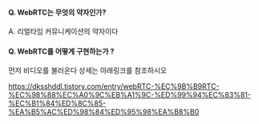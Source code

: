#### Q. WebRTC는 무엇의 약자인가?

A. 리얼타임 커뮤니케이션의 약자이다

#### Q. WebRTC를 어떻게 구현하는가 ?

먼저 비디오를 불러온다
상세는 아래링크를 참조하시오

https://dksshddl.tistory.com/entry/webRTC-%EC%9B%B9RTC-%EC%98%88%EC%A0%9C%EB%A1%9C-%ED%99%94%EC%83%81-%EC%B1%84%ED%8C%85-%EA%B5%AC%ED%98%84%ED%95%98%EA%B8%B0 